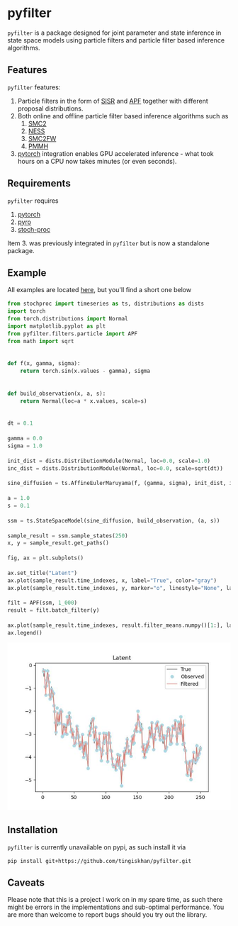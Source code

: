 # pyfilter
`pyfilter` is a package designed for joint parameter and state inference in state space models using
particle filters and particle filter based inference algorithms. 

## Features
`pyfilter` features:
1. Particle filters in the form of [SISR](https://en.wikipedia.org/wiki/Particle_filter) and [APF](https://en.wikipedia.org/wiki/Auxiliary_particle_filter) together with different proposal distributions.
2. Both online and offline particle filter based inference algorithms such as
   1. [SMC2](https://arxiv.org/abs/1101.1528) 
   2. [NESS](https://arxiv.org/abs/1308.1883)
   3. [SMC2FW](https://arxiv.org/pdf/1503.00266.pdf)
   4. [PMMH](https://www.stats.ox.ac.uk/~doucet/andrieu_doucet_holenstein_PMCMC.pdf)
3. [pytorch](https://pytorch.org/) integration enables GPU accelerated inference - what took hours on a CPU now takes minutes (or even seconds).

## Requirements
`pyfilter` requires
1. [pytorch](https://pytorch.org/)
2. [pyro](https://pyro.ai)
3. [stoch-proc](https://github.com/tingiskhan/stoch-proc)

Item 3. was previously integrated in `pyfilter` but is now a standalone package.

## Example

All examples are located [here](./examples), but you'll find a short one below

```python
from stochproc import timeseries as ts, distributions as dists
import torch
from torch.distributions import Normal
import matplotlib.pyplot as plt
from pyfilter.filters.particle import APF
from math import sqrt


def f(x, gamma, sigma):
    return torch.sin(x.values - gamma), sigma


def build_observation(x, a, s):
    return Normal(loc=a * x.values, scale=s)


dt = 0.1

gamma = 0.0
sigma = 1.0

init_dist = dists.DistributionModule(Normal, loc=0.0, scale=1.0)
inc_dist = dists.DistributionModule(Normal, loc=0.0, scale=sqrt(dt))

sine_diffusion = ts.AffineEulerMaruyama(f, (gamma, sigma), init_dist, inc_dist, dt=dt)

a = 1.0
s = 0.1

ssm = ts.StateSpaceModel(sine_diffusion, build_observation, (a, s))

sample_result = ssm.sample_states(250)
x, y = sample_result.get_paths()

fig, ax = plt.subplots()

ax.set_title("Latent")
ax.plot(sample_result.time_indexes, x, label="True", color="gray")
ax.plot(sample_result.time_indexes, y, marker="o", linestyle="None", label="Observed", color="lightblue")

filt = APF(ssm, 1_000)
result = filt.batch_filter(y)

ax.plot(sample_result.time_indexes, result.filter_means.numpy()[1:], label="Filtered", color="salmon", alpha=0.75)
ax.legend()
```

![alt text](./static/filtering.jpg?raw=true)

## Installation
`pyfilter` is currently unavailable on pypi, as such install it via
```
pip install git+https://github.com/tingiskhan/pyfilter.git
```

## Caveats
Please note that this is a project I work on in my spare time, as such there might be errors in the implementations and
sub-optimal performance. You are more than welcome to report bugs should you try out the library.

